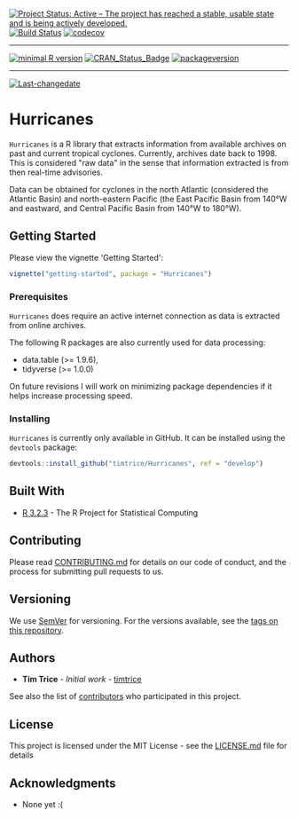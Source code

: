 
[![Project Status: Active – The project has reached a stable, usable state and is being actively developed.](http://www.repostatus.org/badges/latest/active.svg)](http://www.repostatus.org/#active) [![Build Status](https://travis-ci.org/timtrice/Hurricanes.svg?branch=issues-36)](https://travis-ci.org/timtrice/Hurricanes) [![codecov](https://codecov.io/gh/timtrice/Hurricanes/branch/issues-36/graph/badge.svg)](https://codecov.io/gh/timtrice/Hurricanes)

------------------------------------------------------------------------

[![minimal R version](https://img.shields.io/badge/R%3E%3D-3.2.3-6666ff.svg)](https://cran.r-project.org/) [![CRAN\_Status\_Badge](http://www.r-pkg.org/badges/version/Hurricanes)](https://cran.r-project.org/package=Hurricanes) [![packageversion](https://img.shields.io/badge/Package%20version-0.1.0-orange.svg?style=flat-square)](commits/master)

------------------------------------------------------------------------

[![Last-changedate](https://img.shields.io/badge/last%20change-2017--05--12-yellowgreen.svg)](/commits/master)

Hurricanes
==========

`Hurricanes` is a R library that extracts information from available archives on past and current tropical cyclones. Currently, archives date back to 1998. This is considered "raw data" in the sense that information extracted is from then real-time advisories.

Data can be obtained for cyclones in the north Atlantic (considered the Atlantic Basin) and north-eastern Pacific (the East Pacific Basin from 140°W and eastward, and Central Pacific Basin from 140°W to 180°W).

Getting Started
---------------

Please view the vignette 'Getting Started':

``` r
vignette("getting-started", package = "Hurricanes")
```

### Prerequisites

`Hurricanes` does require an active internet connection as data is extracted from online archives.

The following R packages are also currently used for data processing:

-   data.table (&gt;= 1.9.6),
-   tidyverse (&gt;= 1.0.0)

On future revisions I will work on minimizing package dependencies if it helps increase processing speed.

### Installing

`Hurricanes` is currently only available in GitHub. It can be installed using the `devtools` package:

``` r
devtools::install_github("timtrice/Hurricanes", ref = "develop")
```

Built With
----------

-   [R 3.2.3](https://www.r-project.org/) - The R Project for Statistical Computing

Contributing
------------

Please read [CONTRIBUTING.md](https://gist.github.com/timtrice/f2a4c2a020c87669178dad27e73bfce1) for details on our code of conduct, and the process for submitting pull requests to us.

Versioning
----------

We use [SemVer](http://semver.org/) for versioning. For the versions available, see the [tags on this repository](https://github.com/your/project/tags).

Authors
-------

-   **Tim Trice** - *Initial work* - [timtrice](https://github.com/timtrice)

See also the list of [contributors](https://github.com/timtrice/Hurricanes/contributors) who participated in this project.

License
-------

This project is licensed under the MIT License - see the [LICENSE.md](LICENSE.md) file for details

Acknowledgments
---------------

-   None yet :(
